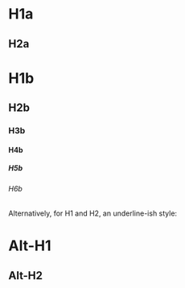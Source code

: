 # H1a
## H2a

# H1b
## H2b
### H3b
#### H4b
##### H5b
###### H6b

Alternatively, for H1 and H2, an underline-ish style:

Alt-H1
======

Alt-H2
------

